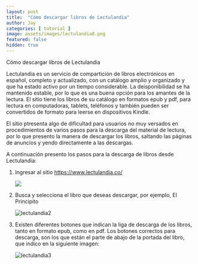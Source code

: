 ```yaml
---
layout: post
title:  "Cómo descargar libros de Lectulandia"
author: Jay
categories: [ tutorial ]
image: assets/images/lectulandia0.png
featured: false
hidden: true
---
```


Cómo descargar libros de Lectulandia

Lectulandia es un servicio de compartición de libros electrónicos en español, completo y actualizado, con un catálogo amplio y organizado y que ha estado activo por un tiempo considerable. La deisponibilidad se ha mantenido estable, por lo que es una buena opción para los amantes de la lectura. El sitio tiene los libros de su catálogo en formatos epub y pdf, para lectura en computadoras, tablets, teléfonos y también pueden ser convertidos de formato para leerse en dispositivos Kindle.

El sitio ptresenta algo de dificultad para usuarios no muy versados en procedimientos de varios pasos para la descarga del material de lectura, por lo que presento la manera de descargar los libros, saltando las páginas de anuncios y yendo directamente a las descargas.

A continuación presento los pasos para la descarga de libros desde Lectulandia:

1. Ingresar al sitio https://www.lectulandia.co/

   ![](/home/jemc/projects/tecniablog/assets/images/lectulandia1.png)

2. Busca y selecciona el libro que deseas descargar, por ejemplo, El Principito

   ![lectulandia2](/home/jemc/projects/tecniablog/assets/images/lectulandia2.png)

3. Existen diferentes botones  que indican la liga de descarga de los libros, tanto en formato epub, como en pdf. Los botones correctos para descarga, son los que están el parte de abajo de la portada del libro, que indico en la siguiente imagen:

   ![lectulandia3](/home/jemc/projects/tecniablog/assets/images/lectulandia3.png)